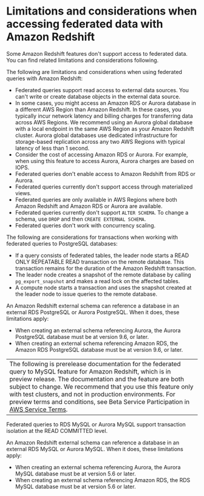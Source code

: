 # Limitations and considerations when accessing federated data with Amazon Redshift<a name="federated-limitations"></a>

Some Amazon Redshift features don't support access to federated data\. You can find related limitations and considerations following\.

The following are limitations and considerations when using federated queries with Amazon Redshift: 
+ Federated queries support read access to external data sources\. You can't write or create database objects in the external data source\.
+ In some cases, you might access an Amazon RDS or Aurora database in a different AWS Region than Amazon Redshift\. In these cases, you typically incur network latency and billing charges for transferring data across AWS Regions\. We recommend using an Aurora global database with a local endpoint in the same AWS Region as your Amazon Redshift cluster\. Aurora global databases use dedicated infrastructure for storage\-based replication across any two AWS Regions with typical latency of less than 1 second\. 
+ Consider the cost of accessing Amazon RDS or Aurora\. For example, when using this feature to access Aurora, Aurora charges are based on IOPS\.
+ Federated queries don't enable access to Amazon Redshift from RDS or Aurora\. 
+ Federated queries currently don't support access through materialized views\. 
+ Federated queries are only available in AWS Regions where both Amazon Redshift and Amazon RDS or Aurora are available\. 
+ Federated queries currently don't support `ALTER SCHEMA`\. To change a schema, use `DROP` and then `CREATE EXTERNAL SCHEMA`\. 
+ Federated queries don't work with concurrency scaling\. 

The following are considerations for transactions when working with federated queries to PostgreSQL databases: 
+ If a query consists of federated tables, the leader node starts a READ ONLY REPEATABLE READ transaction on the remote database\. This transaction remains for the duration of the Amazon Redshift transaction\.
+ The leader node creates a snapshot of the remote database by calling `pg_export_snapshot` and makes a read lock on the affected tables\.
+ A compute node starts a transaction and uses the snapshot created at the leader node to issue queries to the remote database\.

An Amazon Redshift external schema can reference a database in an external RDS PostgreSQL or Aurora PostgreSQL\. When it does, these limitations apply: 
+ When creating an external schema referencing Aurora, the Aurora PostgreSQL database must be at version 9\.6, or later\. 
+ When creating an external schema referencing Amazon RDS, the Amazon RDS PostgreSQL database must be at version 9\.6, or later\. 


|  | 
| --- |
| The following is prerelease documentation for the federated query to MySQL feature for Amazon Redshift, which is in preview release\. The documentation and the feature are both subject to change\. We recommend that you use this feature only with test clusters, and not in production environments\. For preview terms and conditions, see Beta Service Participation in [AWS Service Terms](https://aws.amazon.com/service-terms/)\.   | 

Federated queries to RDS MySQL or Aurora MySQL support transaction isolation at the READ COMMITTED level\. 

An Amazon Redshift external schema can reference a database in an external RDS MySQL or Aurora MySQL\. When it does, these limitations apply: 
+ When creating an external schema referencing Aurora, the Aurora MySQL database must be at version 5\.6 or later\. 
+ When creating an external schema referencing Amazon RDS, the RDS MySQL database must be at version 5\.6 or later\. 